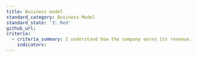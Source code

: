 ```yaml
---
title: Business model
standard_category: Business Model
standard_state: '3: Red'
github_url:
criteria:
  - criteria_summary: I understand how the company earns its revenue.
    indicators:
---
```


